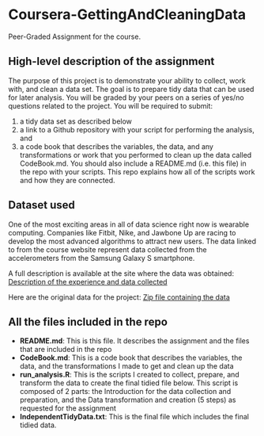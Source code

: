 # Coursera-GettingAndCleaningData
Peer-Graded Assignment for the course.

## High-level description of the assignment
The purpose of this project is to demonstrate your ability to collect, work with, and clean a data set.
The goal is to prepare tidy data that can be used for later analysis. 
You will be graded by your peers on a series of yes/no questions related to the project. 
You will be required to submit: 
1. a tidy data set as described below
2. a link to a Github repository with your script for performing the analysis, and 
3. a code book that describes the variables, the data, and any transformations or work that you performed to clean up the data called CodeBook.md. 
You should also include a README.md (i.e. this file) in the repo with your scripts. This repo explains how all of the scripts work and how they are connected.

## Dataset used
One of the most exciting areas in all of data science right now is wearable computing.
Companies like Fitbit, Nike, and Jawbone Up are racing to develop the most advanced algorithms to attract new users. 
The data linked to from the course website represent data collected from the accelerometers from the Samsung Galaxy S smartphone.

A full description is available at the site where the data was obtained:
[Description of the experience and data collected](http://archive.ics.uci.edu/ml/datasets/Human+Activity+Recognition+Using+Smartphones)

Here are the original data for the project:
[Zip file containing the data](https://d396qusza40orc.cloudfront.net/getdata%2Fprojectfiles%2FUCI%20HAR%20Dataset.zip)

## All the files included in the repo
* **README.md**: This is this file. It describes the assignment and the files that are included in the repo
* **CodeBook.md**: This is a code book that describes the variables, the data, and the transformations I made to get and clean up the data
* **run_analysis.R**: This is the scripts I created to collect, prepare, and transform the data to create the final tidied file below. This script is composed of 2 parts: the Introduction for the data collection and preparation, and the Data transformation and creation (5 steps) as requested for the assignment
* **IndependentTidyData.txt**: This is the final file which includes the final tidied data.
